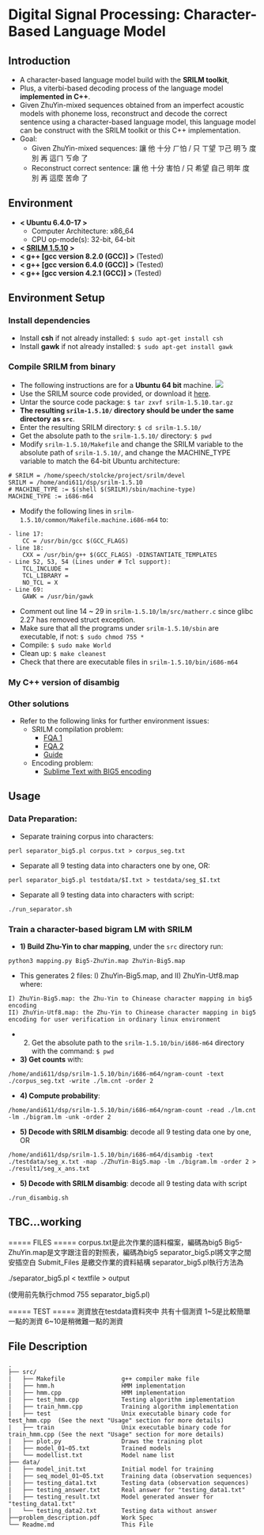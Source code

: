 # Digital Signal Processing: Character-Based Language Model


## Introduction
- A character-based language model build with the **SRILM toolkit**,
- Plus, a viterbi-based decoding process of the language model **implemented in C++**.
- Given ZhuYin-mixed sequences obtained from an imperfect acoustic models with phoneme loss, reconstruct and decode the correct sentence using a character-based language model, this language model can be construct with the SRILM toolkit or this C++ implementation.
- Goal:
    - Given ZhuYin-mixed sequences: 讓 他 十分 ㄏ怕 / 只 ㄒ望 ㄗ己 明ㄋ 度 別 再 這ㄇ ㄎ命 了
    - Reconstruct correct sentence: 讓 他 十分 害怕 / 只 希望 自己 明年 度 別 再 這麼 苦命 了


## Environment
* **< Ubuntu 6.4.0-17 >**    
    * Computer Architecture: x86_64
    * CPU op-mode(s): 32-bit, 64-bit           
* **< [SRILM 1.5.10](http://www.speech.sri.com/projects/srilm/) >**
* **< g++ [gcc version 8.2.0 (GCC)] >** (Tested)
* **< g++ [gcc version 6.4.0 (GCC)] >** (Tested)
* **< g++ [gcc version 4.2.1 (GCC)] >** (Tested)
 

## Environment Setup

### Install dependencies
- Install **csh** if not already installed: `$ sudo apt-get install csh`
- Install **gawk** if not already installed: `$ sudo apt-get install gawk`

### Compile SRILM from binary
- The following instructions are for a **Ubuntu 64 bit** machine.
![](https://github.com/andi611/Character-Based-Language-Model/blob/master/image/lscpu.png)
- Use the SRILM source code provided, or download it [here](http://speech.ee.ntu.edu.tw/homework/DSP_HW3/srilm-1.5.10.tar.gz).
- Untar the source code package: `$ tar zxvf srilm-1.5.10.tar.gz`
- **The resulting `srilm-1.5.10/` directory should be under the same directory as `src`**.
- Enter the resulting SRILM directory: `$ cd srilm-1.5.10/`
- Get the absolute path to the `srilm-1.5.10/` directory: `$ pwd`
- Modify `srilm-1.5.10/Makefile` and change the SRILM variable to the absolute path of `srilm-1.5.10/`, and change the MACHINE_TYPE variable to match the 64-bit Ubuntu architecture:
```
# SRILM = /home/speech/stolcke/project/srilm/devel
SRILM = /home/andi611/dsp/srilm-1.5.10
# MACHINE_TYPE := $(shell $(SRILM)/sbin/machine-type)
MACHINE_TYPE := i686-m64
```
- Modify the following lines in `srilm-1.5.10/common/Makefile.machine.i686-m64` to:
```
- line 17: 
    CC = /usr/bin/gcc $(GCC_FLAGS)
- line 18: 
    CXX = /usr/bin/g++ $(GCC_FLAGS) -DINSTANTIATE_TEMPLATES
- Line 52, 53, 54 (Lines under # Tcl support):    
    TCL_INCLUDE =
    TCL_LIBRARY =
    NO_TCL = X
- Line 69: 
    GAWK = /usr/bin/gawk
```
- Comment out line 14 ~ 29 in `srilm-1.5.10/lm/src/matherr.c` since glibc 2.27 has removed struct exception.
- Make sure that all the programs under `srilm-1.5.10/sbin` are executable, if not: `$ sudo chmod 755 *`
- Compile: `$ sudo make World`
- Clean up: `$ make cleanest`
- Check that there are executable files in `srilm-1.5.10/bin/i686-m64`

### My C++ version of disambig

### Other solutions
- Refer to the following links for further environment issues:
    - SRILM compilation problem:
        - [FQA 1](http://speech.ee.ntu.edu.tw/DSP2018Autumn/hw3/faq.html)
        - [FQA 2](http://speech.ee.ntu.edu.tw/DSP2018Autumn/hw3/faq.html)
        - [Guide](http://www.52nlp.cn/ubuntu-64-bit-system-srilm-configuration)
    - Encoding problem:
        - [Sublime Text with BIG5 encoding](https://ephrain.net/sublime-text-%E8%AE%93-sublime-text-%E6%94%AF%E6%8F%B4-big5-%E7%B7%A8%E7%A2%BC%E7%9A%84%E6%96%87%E5%AD%97%E6%AA%94/)


## Usage

### Data Preparation:
- Separate training corpus into characters:
```
perl separator_big5.pl corpus.txt > corpus_seg.txt
```
- Separate all 9 testing data into characters one by one, OR: 
```
perl separator_big5.pl testdata/$I.txt > testdata/seg_$I.txt
```
- Separate all 9 testing data into characters with script: 
```
./run_separator.sh
```

### Train a character-based bigram LM with SRILM
- **1) Build Zhu-Yin to char mapping**, under the `src` directory run:
```
python3 mapping.py Big5-ZhuYin.map ZhuYin-Big5.map
```
- This generates 2 files: I) ZhuYin-Big5.map, and II) ZhuYin-Utf8.map where:
```
I) ZhuYin-Big5.map: the Zhu-Yin to Chinease character mapping in big5 encoding
II) ZhuYin-Utf8.map: the Zhu-Yin to Chinease character mapping in big5 encoding for user verification in ordinary linux environment
```
- 2) Get the absolute path to the `srilm-1.5.10/bin/i686-m64` directory with the command: `$ pwd`
- **3) Get counts** with:
```
/home/andi611/dsp/srilm-1.5.10/bin/i686-m64/ngram-count -text ./corpus_seg.txt -write ./lm.cnt -order 2
```
- **4) Compute probability**:
```
/home/andi611/dsp/srilm-1.5.10/bin/i686-m64/ngram-count -read ./lm.cnt -lm ./bigram.lm -unk -order 2
```
- **5) Decode with SRILM disambig**: decode all 9 testing data one by one, OR
```
/home/andi611/dsp/srilm-1.5.10/bin/i686-m64/disambig -text ./testdata/seg_x.txt -map ./ZhuYin-Big5.map -lm ./bigram.lm -order 2 > ./result1/seg_x_ans.txt
```
- **5) Decode with SRILM disambig**: decode all 9 testing data with script
```
./run_disambig.sh
```




## TBC...working
 ===== FILES =====
corpus.txt是此次作業的語料檔案，編碼為big5
Big5-ZhuYin.map是文字跟注音的對照表，編碼為big5
separator_big5.pl將文字之間安插空白
Submit_Files 是繳交作業的資料結構
separator_big5.pl執行方法為

  ./separator_big5.pl < textfile > output

(使用前先執行chmod 755 separator_big5.pl)

===== TEST =====
測資放在testdata資料夾中
共有十個測資
1~5是比較簡單一點的測資
6~10是稍微難一點的測資


## File Description
```
.
├── src/
|   ├── Makefile                g++ compiler make file
|   ├── hmm.h                   HMM implementation
|   ├── hmm.cpp                 HMM implementation
|   ├── test_hmm.cpp            Testing algorithm implementation
|   ├── train_hmm.cpp           Training algorithm implementation
|   ├── test                    Unix executable binary code for test_hmm.cpp  (See the next "Usage" section for more details)
|   ├── train                   Unix executable binary code for train_hmm.cpp (See the next "Usage" section for more details)
|   ├── plot.py                 Draws the training plot
|   ├── model_01~05.txt         Trained models
|   └── modellist.txt           Model name list
├── data/
|   ├── model_init.txt          Initial model for training
|   ├── seq_model_01~05.txt     Training data (observation sequences)
|   ├── testing_data1.txt       Testing data (observation sequences)
|   ├── testing_answer.txt      Real answer for "testing_data1.txt"
|   ├── testing_result.txt      Model generated answer for "testing_data1.txt"
|   └── testing_data2.txt       Testing data without answer
├──problem_description.pdf      Work Spec
└── Readme.md                   This File
```